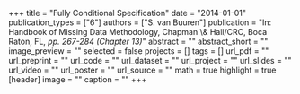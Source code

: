 +++
title = "Fully Conditional Specification"
date = "2014-01-01"
publication_types = ["6"]
authors = ["S. van Buuren"]
publication = "In: Handbook of Missing Data Methodology, Chapman \\& Hall/CRC, Boca Raton, FL, _pp. 267-284 (Chapter 13)_"
abstract = ""
abstract_short = ""
image_preview = ""
selected = false
projects = []
tags = []
url_pdf = ""
url_preprint = ""
url_code = ""
url_dataset = ""
url_project = ""
url_slides = ""
url_video = ""
url_poster = ""
url_source = ""
math = true
highlight = true
[header]
image = ""
caption = ""
+++
